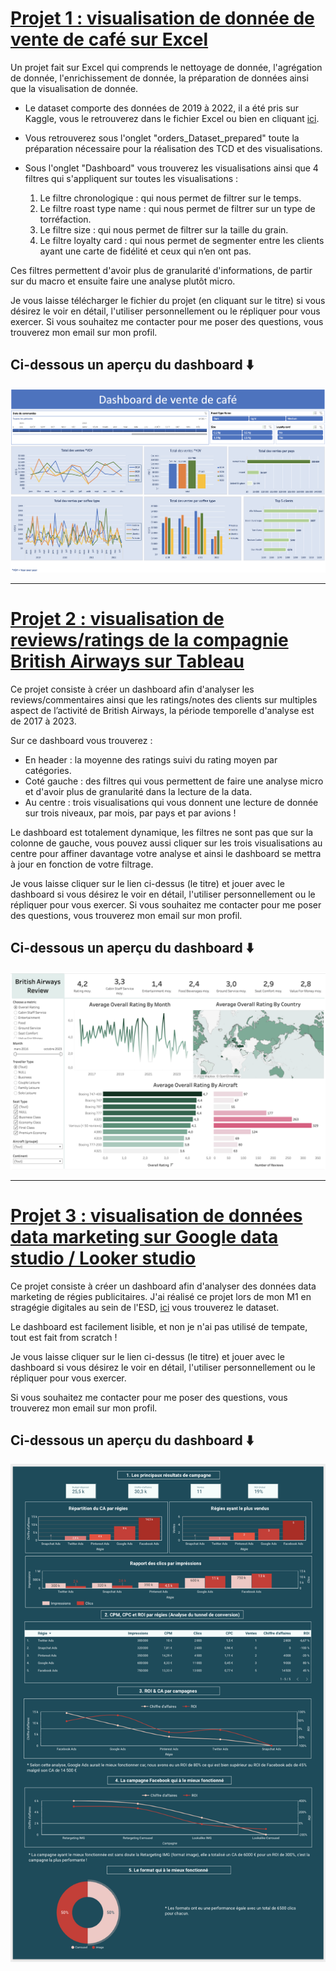 # [Projet 1 : visualisation de donnée de vente de café sur Excel](https://github.com/yourikabala/Youri_DataAnalysis_projects/blob/main/Projects/coffeeOrdersData_Excel_dataviz_preparation_cleaning_project_YouriKABALA.xlsx)

Un projet fait sur Excel qui comprends le nettoyage de donnée, l'agrégation de donnée, l'enrichissement de donnée, la préparation de données ainsi que la visualisation de donnée.

* Le dataset comporte des données de 2019 à 2022, il a été pris sur Kaggle, vous le retrouverez dans le fichier Excel ou bien en cliquant [ici](https://www.kaggle.com/datasets/mohammadkaiftahir/coffee-orders-data).
* Vous retrouverez sous l'onglet "orders_Dataset_prepared" toute la préparation nécessaire pour la réalisation des TCD et des visualisations.
* Sous l'onglet "Dashboard" vous trouverez les visualisations ainsi que 4 filtres qui s'appliquent sur toutes les visualisations :
  
  1. Le filtre chronologique : qui nous permet de filtrer sur le temps.
  2. Le filtre roast type name : qui nous permet de filtrer sur un type de torréfaction.
  3. Le filtre size : qui nous permet de filtrer sur la taille du grain.
  4. Le filtre loyalty card : qui nous permet de segmenter entre les clients ayant une carte de fidélité et ceux qui n’en ont pas.
 
Ces filtres permettent d'avoir plus de granularité d'informations, de partir sur du macro et ensuite faire une analyse plutôt micro.

Je vous laisse télécharger le fichier du projet (en cliquant sur le titre) si vous désirez le voir en détail, l'utiliser personnellement ou le répliquer pour vous exercer.
Si vous souhaitez me contacter pour me poser des questions, vous trouverez mon email sur mon profil.

## Ci-dessous un aperçu du dashboard ⬇️ 
![](Image/Dashboard_Excel)


---

# [Projet 2 : visualisation de reviews/ratings de la compagnie British Airways sur Tableau](https://public.tableau.com/app/profile/youri8745/viz/Youri_kabala_British_Airways_review/Dashboard)

Ce projet consiste à créer un dashboard afin d'analyser les reviews/commentaires ainsi que les ratings/notes des clients sur multiples aspect de l’activité de British Airways, la période temporelle d'analyse est de 2017 à 2023.

Sur ce dashboard vous trouverez :

* En header : la moyenne des ratings suivi du rating moyen par catégories.
* Coté gauche : des filtres qui vous permettent de faire une analyse micro et d'avoir plus de granularité dans la lecture de la data.
* Au centre : trois visualisations qui vous donnent une lecture de donnée sur trois niveaux, par mois, par pays et par avions !

Le dashboard est totalement dynamique, les filtres ne sont pas que sur la colonne de gauche, vous pouvez aussi cliquer sur les trois visualisations au centre pour affiner davantage votre analyse et ainsi le dashboard se mettra à jour en fonction de votre filtrage. 

Je vous laisse cliquer sur le lien ci-dessus (le titre) et jouer avec le dashboard si vous désirez le voir en détail, l'utiliser personnellement ou le répliquer pour vous exercer.
Si vous souhaitez me contacter pour me poser des questions, vous trouverez mon email sur mon profil.

## Ci-dessous un aperçu du dashboard ⬇️ 
![](Image/Dashboard_Tableau)


---

# [Projet 3 : visualisation de données data marketing sur Google data studio / Looker studio](https://lookerstudio.google.com/reporting/fe62ebb4-1de8-4664-bcb6-c4ae31e8a690/page/g8BSC)

Ce projet consiste à créer un dashboard afin d'analyser des données data marketing de régies publicitaires.
J'ai réalisé ce projet lors de mon M1 en stragégie digitales au sein de l'ESD, [ici](https://docs.google.com/spreadsheets/d/1KZ7lJQZva-qjcAQBOGmMHfEO6rheBNpn6XmKJdUjP9s/edit#gid=0) vous trouverez le dataset.

Le dashboard est facilement lisible, et non je n'ai pas utilisé de tempate, tout est fait from scratch !

Je vous laisse cliquer sur le lien ci-dessus (le titre) et jouer avec le dashboard si vous désirez le voir en détail, l'utiliser personnellement ou le répliquer pour vous exercer.

Si vous souhaitez me contacter pour me poser des questions, vous trouverez mon email sur mon profil.

## Ci-dessous un aperçu du dashboard ⬇️ 
![](Image/Dashboard_Looker_studio)



  
